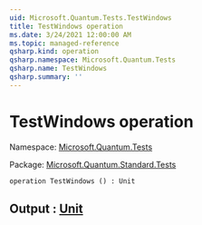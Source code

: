 ```yaml
---
uid: Microsoft.Quantum.Tests.TestWindows
title: TestWindows operation
ms.date: 3/24/2021 12:00:00 AM
ms.topic: managed-reference
qsharp.kind: operation
qsharp.namespace: Microsoft.Quantum.Tests
qsharp.name: TestWindows
qsharp.summary: ''
---
```


# TestWindows operation

Namespace: [Microsoft.Quantum.Tests](xref:Microsoft.Quantum.Tests)

Package: [Microsoft.Quantum.Standard.Tests](https://nuget.org/packages/Microsoft.Quantum.Standard.Tests)




```qsharp
operation TestWindows () : Unit
```


## Output : [Unit](xref:microsoft.quantum.lang-ref.unit)

